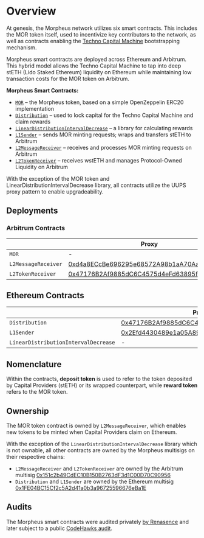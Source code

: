# Overview

At genesis, the Morpheus network utilizes six smart contracts. This includes the MOR token itself, used to incentivize key contributors to the network, as well as contracts enabling the [Techno Capital Machine](https://github.com/MorpheusAIs/Docs/blob/main/!KEYDOCS%20README%20FIRST!/TechnoCapitalMachineTCM.md) bootstrapping mechanism.

Morpheus smart contracts are deployed across Ethereum and Arbitrum. This hybrid model allows the Techno Capital Machine to tap into deep stETH (Lido Staked Ethereum) liquidity on Ethereum while maintaining low transaction costs for the MOR token on Arbitrum.

**Morpheus Smart Contracts:**
* [`MOR`](MOR.md) – the Morpheus token, based on a simple OpenZeppelin ERC20 implementation
* [`Distribution`](Distribution.md) – used to lock capital for the Techno Capital Machine and claim rewards
* [`LinearDistributionIntervalDecrease`](LinearDistributionIntervalDecrease.md) – a library for calculating rewards
* [`L1Sender`](L1Sender.md) – sends MOR minting requests; wraps and transfers stETH to Arbitrum
* [`L2MessageReceiver`](L2MessageReceiver.md) – receives and processes MOR minting requests on Arbitrum
* [`L2TokenReceiver`](L2TokenReceiver.md) – receives wstETH and manages Protocol-Owned Liquidity on Arbitrum

With the exception of the MOR token and LinearDistributionIntervalDecrease library, all contracts utilize the UUPS proxy pattern to enable upgradeability.

## Deployments

### Arbitrum Contracts

|                     | Proxy                                                                                                                | Implementation                                                                                                       |
|---------------------|----------------------------------------------------------------------------------------------------------------------|----------------------------------------------------------------------------------------------------------------------|
| `MOR`               | -                                                                                                                    | [0x7431ada8a591c955a994a21710752ef9b882b8e3](https://arbiscan.io/address/0x7431ada8a591c955a994a21710752ef9b882b8e3) |
| `L2MessageReceiver` | [0xd4a8ECcBe696295e68572A98b1aA70Aa9277d427](https://arbiscan.io/address/0xd4a8ECcBe696295e68572A98b1aA70Aa9277d427) | [0x2Efd4430489e1a05A89c2f51811aC661B7E5FF84](https://arbiscan.io/address/0x2Efd4430489e1a05A89c2f51811aC661B7E5FF84) |
| `L2TokenReceiver`   | [0x47176B2Af9885dC6C4575d4eFd63895f7Aaa4790](https://arbiscan.io/address/0x47176B2Af9885dC6C4575d4eFd63895f7Aaa4790) | [0x24C09A0C047e8A439f26682Ea51c7157b3cCc20b](https://arbiscan.io/address/0x24C09A0C047e8A439f26682Ea51c7157b3cCc20b) |

## Ethereum Contracts

|                                      | Proxy                                                                                                                 | Implementation                                                                                                        |
|--------------------------------------|-----------------------------------------------------------------------------------------------------------------------|-----------------------------------------------------------------------------------------------------------------------|
| `Distribution`                       | [0x47176B2Af9885dC6C4575d4eFd63895f7Aaa4790](https://etherscan.io/address/0x47176B2Af9885dC6C4575d4eFd63895f7Aaa4790) | [0x24C09A0C047e8A439f26682Ea51c7157b3cCc20b](https://etherscan.io/address/0x24C09A0C047e8A439f26682Ea51c7157b3cCc20b) |
| `L1Sender`                           | [0x2Efd4430489e1a05A89c2f51811aC661B7E5FF84](https://etherscan.io/address/0x2efd4430489e1a05a89c2f51811ac661b7e5ff84) | [0x6b1A3D8F84094667e38247D6FcA6F814e11aE9fE](https://etherscan.io/address/0x6b1A3D8F84094667e38247D6FcA6F814e11aE9fE) |
| `LinearDistributionIntervalDecrease` | -                                                                                                                     | [0x7431aDa8a591C955a994a21710752EF9b882b8e3](https://etherscan.io/address/0x7431aDa8a591C955a994a21710752EF9b882b8e3) |

## Nomenclature

Within the contracts, **deposit token** is used to refer to the token deposited by Capital Providers (stETH) or its wrapped counterpart, while **reward token** refers to the MOR token.

## Ownership

The MOR token contract is owned by `L2MessageReceiver`, which enables new tokens to be minted when Capital Providers claim on Ethereum.

With the exception of the `LinearDistributionIntervalDecrease` library which is not ownable, all other contracts are owned by the Morpheus multisigs on their respective chains:
- `L2MessageReceiver` and `L2TokenReceiver` are owned by the Arbitrum multisig [0x151c2b49CdEC10B150B2763dF3d1C00D70C90956](https://arbiscan.io/address/0x151c2b49CdEC10B150B2763dF3d1C00D70C90956)
- `Distribution` and `L1Sender` are owned by the Ethereum multisig [0x1FE04BC15Cf2c5A2d41a0b3a96725596676eBa1E](https://etherscan.io/address/0x1fe04bc15cf2c5a2d41a0b3a96725596676eba1e)

## Audits

The Morpheus smart contracts were audited privately [by Renasence](https://github.com/MorpheusAIs/Docs/blob/main/Testing%20Reports/report-v2%20of%20Morpheus%20Audit.pdf) and later subject to a public [CodeHawks audit](https://www.codehawks.com/contests/clrzgrole0007xtsq0gfdw8if).